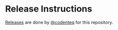 # Release Instructions

[Releases](https://github.com/codenteq/cashier-iyzico/releases) are done by [@codenteq](https://github.com/codenteq) for this repository.
